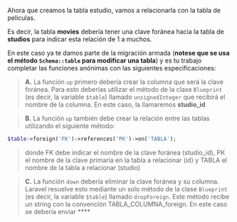 Ahora que creamos la tabla estudio, vamos a relacionarla con la tabla de peliculas.

Es decir, la tabla **movies** debería tener una clave foránea hacia la tabla de **studios** para indicar esta relación de 1 a muchos.

En este caso ya te damos parte de la migración armada (**notese que se usa el método `Schema::table` para modificar una tabla**) y es tu trabajo completar las funciones anónimas con las siguientes especificaciones:

> **A.** La función `up` primero debería crear la columna que será la clave foránea. Para esto deberías utilizar el método de la clase `Blueprint` (es decir, la variable `$table`) llamado `unsignedInteger` que recibirá el nombre de la columna. En este caso, la llamaremos **studio_id**

> **B.** La función `up` también debe crear la relación entre las tablas utilizando el siguiente método:

``` php
$table->foreign('FK')->references('PK')->on('TABLA');
```

> donde FK debe indicar el nombre de la clave foránea (studio_id), PK el nombre de la clave primaria en la tabla a relacionar (id) y TABLA el nombre de la tabla a relacionar (studio)

> **C.** La función `down` debería eliminar la clave foránea y su columna. Laravel resuelve esto mediante un solo método de la clase `Blueprint` (es decir, la variable `$table`) llamado `dropForeign`. Este método recibe un string con la convención TABLA_COLUMNA_foreign. En este caso se debería enviar ****
